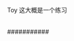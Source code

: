 Toy  这大概是一个练习
####
##
####
#####
######
######
###
###
#####
######
###########
#####
#####
##
###
#####
##
##
###
##
##
##
###
##
##
##
